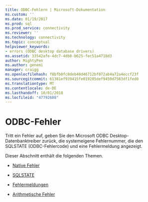 ```yaml
---
title: ODBC-Fehlern | Microsoft-Dokumentation
ms.custom: ''
ms.date: 01/19/2017
ms.prod: sql
ms.prod_service: connectivity
ms.reviewer: ''
ms.technology: connectivity
ms.topic: conceptual
helpviewer_keywords:
- errors (ODBC desktop database drivers)
ms.assetid: 33542afe-4dc7-4db8-b625-fec51a4718d3
author: MightyPen
ms.author: genemi
manager: craigg
ms.openlocfilehash: f8bfb0fc8deb40d46712bf072ab4a72a4eccf23f
ms.sourcegitcommit: 61381ef939415fe019285def9450d7583df1fed0
ms.translationtype: MT
ms.contentlocale: de-DE
ms.lasthandoff: 10/01/2018
ms.locfileid: "47792608"
---
```

# <a name="odbc-errors"></a>ODBC-Fehler
Tritt ein Fehler auf, geben Sie den Microsoft ODBC Desktop-Datenbanktreiber zurück, die systemeigene Fehlernummer, die den SQLSTATE (ODBC-Fehlercode) und eine Fehlermeldung angezeigt.  
  
 Dieser Abschnitt enthält die folgenden Themen.  
  
-   [Native Fehler](../../odbc/microsoft/native-error.md)  
  
-   [SQLSTATE](../../odbc/microsoft/sqlstate.md)  
  
-   [Fehlermeldungen](../../odbc/microsoft/odbc-jet-error-messages.md)  
  
-   [Arithmetische Fehler](../../odbc/microsoft/arithmetic-errors.md)
